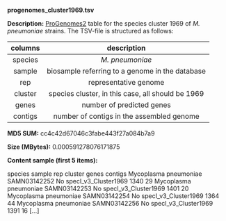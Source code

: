 **progenomes_cluster1969.tsv**

**Description:**	[ProGenomes2](progenomes.embl.de/) table for the species cluster 1969 of
                        *M. pneumoniae* strains. The TSV-file is structured as follows:
                        
| **columns** | **description** |
| :---: | :---: |
| species | *M. pneumoniae* |
| sample | biosample referring to a genome in the database |
| rep | representative genome |
| cluster | species cluster, in this case, all should be 1969 |
| genes | number of predicted genes |
| contigs | number of contigs in the assembled genome |

**MD5 SUM:**	cc4c42d67046c3fabe443f27a084b7a9

**Size (MBytes):**	0.000591278076171875

**Content sample (first 5 items):**

species	sample	rep	cluster	genes	contigs
Mycoplasma pneumoniae	SAMN03142252	No	specI_v3_Cluster1969	1340	29
Mycoplasma pneumoniae	SAMN03142253	No	specI_v3_Cluster1969	1401	20
Mycoplasma pneumoniae	SAMN03142254	No	specI_v3_Cluster1969	1364	44
Mycoplasma pneumoniae	SAMN03142256	No	specI_v3_Cluster1969	1391	16
[...]

